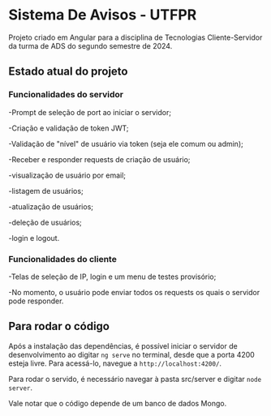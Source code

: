 # Sistema De Avisos - UTFPR

Projeto criado em Angular para a disciplina de Tecnologias Cliente-Servidor da turma de ADS do segundo semestre de 2024.

## Estado atual do projeto

### Funcionalidades do servidor
-Prompt de seleção de port ao iniciar o servidor;

-Criação e validação de token JWT;

-Validação de "nível" de usuário via token (seja ele comum ou admin);

-Receber e responder requests de criação de usuário;

-visualização de usuário por email;

-listagem de usuários;

-atualização de usuários;

-deleção de usuários;

-login e logout.

### Funcionalidades do cliente
-Telas de seleção de IP, login e um menu de testes provisório;

-No momento, o usuário pode enviar todos os requests os quais o servidor pode responder.

## Para rodar o código
Após a instalação das dependências, é possível iniciar o servidor de desenvolvimento ao digitar `ng serve` no terminal, desde que a porta 4200 esteja livre. Para acessá-lo, navegue a `http://localhost:4200/`.

Para rodar o servido, é necessário navegar à pasta src/server e digitar `node server`.

Vale notar que o código depende de um banco de dados Mongo.
